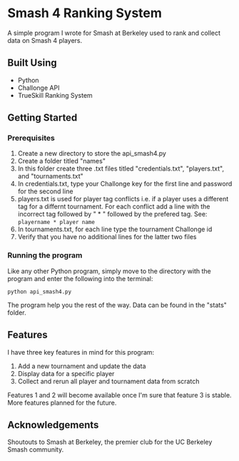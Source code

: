 # Smash 4 Ranking System

A simple program I wrote for Smash at Berkeley used to rank and collect data on Smash 4 players.

## Built Using

* Python
* Challonge API
* TrueSkill Ranking System

## Getting Started

### Prerequisites

1. Create a new directory to store the api_smash4.py
2. Create a folder titled "names"
3. In this folder create three .txt files titled "credentials.txt", "players.txt", and "tournaments.txt"
4. In credentials.txt, type your Challonge key for the first line and password for the second line
5. players.txt is used for player tag conflicts i.e. if a player uses a different tag for a differnt tournament. 
   For each conflict add a line with the incorrect tag followed by " * " followed by the prefered tag. See:
   ```playername * player name```
6. In tournaments.txt, for each line type the tournament Challonge id
7. Verify that you have no additional lines for the latter two files

### Running the program

Like any other Python program, simply move to the directory with the program and enter the following into the terminal:

```python api_smash4.py```

The program help you the rest of the way.
Data can be found in the "stats" folder.

## Features

I have three key features in mind for this program:

1. Add a new tournament and update the data
2. Display data for a specific player
3. Collect and rerun all player and tournament data from scratch

Features 1 and 2 will become available once I'm sure that feature 3 is stable.
More features planned for the future.

## Acknowledgements

Shoutouts to Smash at Berkeley, the premier club for the UC Berkeley Smash community.

